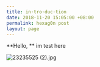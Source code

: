 ```yaml
---
title: in·tro·duc·tion
date: 2018-11-20 15:05:00 +08:00
permalink: hexag0n post
layout: page
---
```


**Hello, **
im test here

![23235525 (2).jpg](/uploads/23235525%20(2).jpg)